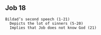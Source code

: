 ## Job 18

```
Bildad’s second speech (1-21)
  Depicts the lot of sinners (5-20)
  Implies that Job does not know God (21)
```

